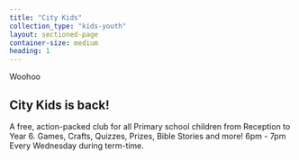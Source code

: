 ```yaml
---
title: "City Kids"
collection_type: "kids-youth"
layout: sectioned-page
container-size: medium
heading: 1
---
```


Woohoo

## City Kids is back!
A free, action-packed club for all Primary school children from Reception to Year 6. Games, Crafts, Quizzes, Prizes, Bible Stories and more!
6pm - 7pm Every Wednesday during term-time.
